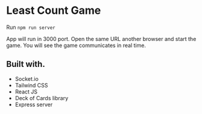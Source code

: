 # Least Count Game

Run `npm run server`

App will run in 3000 port. Open the same URL another browser and start the game. You will see the game communicates in real time.

## Built with.

- Socket.io
- Tailwind CSS
- React JS
- Deck of Cards library
- Express server

